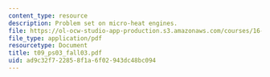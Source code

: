 ```yaml
---
content_type: resource
description: Problem set on micro-heat engines.
file: https://ol-ocw-studio-app-production.s3.amazonaws.com/courses/16-01-unified-engineering-i-ii-iii-iv-fall-2005-spring-2006/ad9c32f722858f1a6f02943dc48bc094_t09_ps03_fall03.pdf
file_type: application/pdf
resourcetype: Document
title: t09_ps03_fall03.pdf
uid: ad9c32f7-2285-8f1a-6f02-943dc48bc094
---
```

